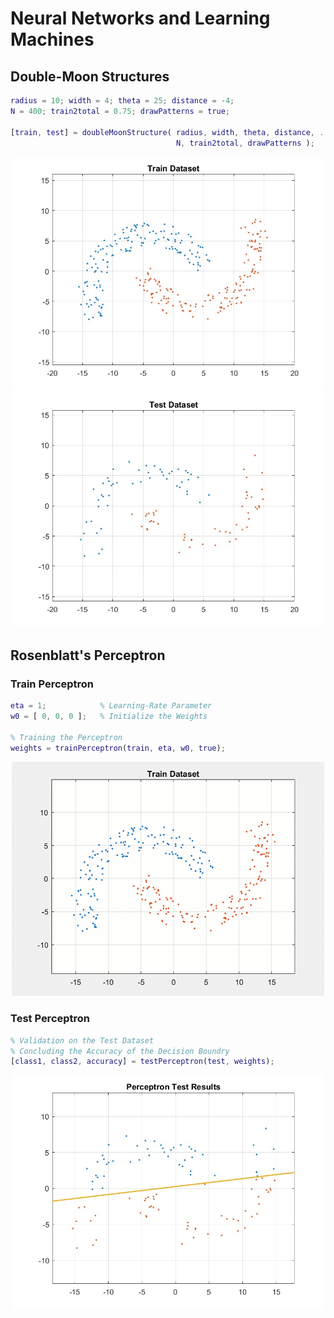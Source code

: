 # Neural Networks and Learning Machines

## Double-Moon Structures
```matlab
radius = 10; width = 4; theta = 25; distance = -4;
N = 400; train2total = 0.75; drawPatterns = true;

[train, test] = doubleMoonStructure( radius, width, theta, distance, ...
                                     N, train2total, drawPatterns );
```
<div style="text-align: center;">
<img src="./Documentations/Figures/train-dataset.jpg" alt="TrainDataset" width="500"/>
<img src="./Documentations/Figures/test-dataset.jpg" alt="TestDataset" width="500"/>
</div>

## Rosenblatt's Perceptron
### Train Perceptron
```matlab
eta = 1;            % Learning-Rate Parameter
w0 = [ 0, 0, 0 ];   % Initialize the Weights

% Training the Perceptron
weights = trainPerceptron(train, eta, w0, true);
```
<div style="text-align: center;">
<img src="./Documentations/Figures/train-perceptron-gif.gif" alt="TrainPerceptron" width="500"/>
</div>

### Test Perceptron
```matlab
% Validation on the Test Dataset
% Concluding the Accuracy of the Decision Boundry
[class1, class2, accuracy] = testPerceptron(test, weights);
```
<div style="text-align: center;">
<img src="./Documentations/Figures/test-perceptron.jpg" alt="TestPerceptron" width="500"/>
</div>